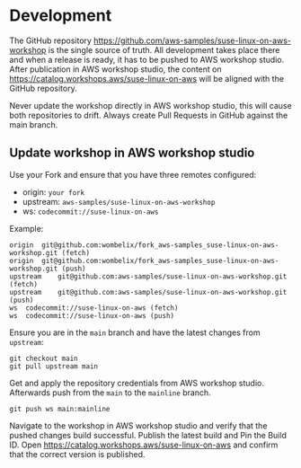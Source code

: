 # Development

The GitHub repository https://github.com/aws-samples/suse-linux-on-aws-workshop is the single source of truth.
All development takes place there and when a release is ready, it has to be pushed to AWS workshop studio.
After publication in AWS workshop studio, the content on https://catalog.workshops.aws/suse-linux-on-aws will be aligned with the GitHub repository.

Never update the workshop directly in AWS workshop studio, this will cause both repositories to drift.
Always create Pull Requests in GitHub against the main branch.

## Update workshop in AWS workshop studio

Use your Fork and ensure that you have three remotes configured:
- origin: `your fork`
- upstream: `aws-samples/suse-linux-on-aws-workshop`
- ws: `codecommit://suse-linux-on-aws`

Example:
```
origin	git@github.com:wombelix/fork_aws-samples_suse-linux-on-aws-workshop.git (fetch)
origin	git@github.com:wombelix/fork_aws-samples_suse-linux-on-aws-workshop.git (push)
upstream	git@github.com:aws-samples/suse-linux-on-aws-workshop.git (fetch)
upstream	git@github.com:aws-samples/suse-linux-on-aws-workshop.git (push)
ws	codecommit://suse-linux-on-aws (fetch)
ws	codecommit://suse-linux-on-aws (push)
```

Ensure you are in the `main` branch and have the latest changes from `upstream`:
```
git checkout main
git pull upstream main
```

Get and apply the repository credentials from AWS workshop studio.
Afterwards push from the `main` to the `mainline` branch.
```
git push ws main:mainline
```

Navigate to the workshop in AWS workshop studio and verify that the pushed changes build successful.
Publish the latest build and Pin the Build ID.
Open https://catalog.workshops.aws/suse-linux-on-aws and confirm that the correct version is published.